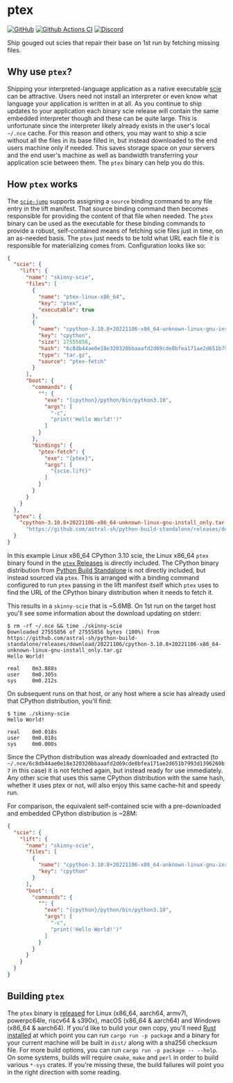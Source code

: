 # ptex

[![GitHub](https://img.shields.io/github/license/a-scie/ptex)](LICENSE)
[![Github Actions CI](https://github.com/a-scie/ptex/actions/workflows/ci.yml/badge.svg)](https://github.com/a-scie/ptex/actions/workflows/ci.yml)
[![Discord](https://img.shields.io/discord/1113502044922322954)](https://scie.app/discord)

Ship gouged out scies that repair their base on 1st run by fetching missing files.

## Why use `ptex`?

Shipping your interpreted-language application as a native executable [scie](
https://github.com/a-scie/jump) can be attractive. Users need not install an interpreter or even
know what language your application is written in at all. As you continue to ship updates to your
application each binary scie release will contain the same embedded interpreter though and these can
be quite large. This is unfortunate since the interpreter likely already exists in the user's local
`~/.nce` cache. For this reason and others, you may want to ship a scie without all the files in its
base filled in, but instead downloaded to the end users machine only if needed. This saves
storage space on your servers and the end user's machine as well as bandwidth transferring your
application scie between them. The `ptex` binary can help you do this.

## How `ptex` works

The [`scie-jump`](
https://github.com/a-scie/jump/blob/main/docs/packaging.md#optional-fields) supports assigning a
`source` binding command to any file entry in the lift manifest. That source binding command then
becomes responsible for providing the content of that file when needed. The `ptex` binary can be
used as the executable for these binding commands to provide a robust, self-contained means of
fetching scie files just in time, on an as-needed basis. The `ptex` just needs to be told what URL
each file it is responsible for materializing comes from. Configuration looks like so:
```json
{
  "scie": {
    "lift": {
      "name": "skinny-scie",
      "files": [
        {
          "name": "ptex-linux-x86_64",
          "key": "ptex",
          "executable": true
        },
        {
          "name": "cpython-3.10.8+20221106-x86_64-unknown-linux-gnu-install_only.tar.gz",
          "key": "cpython",
          "size": 27555856,
          "hash": "6c8db44ae0e18e320320bbaaafd2d69cde8bfea171ae2d651b7993d1396260b7",
          "type": "tar.gz",
          "source": "ptex-fetch"
        }
      ],
      "boot": {
        "commands": {
          "": {
            "exe": "{cpython}/python/bin/python3.10",
            "args": [
              "-c",
              "print('Hello World!')"
            ]
          }
        },
        "bindings": {
          "ptex-fetch": {
            "exe": "{ptex}",
            "args": [
              "{scie.lift}"
            ]
          }
        }
      }
    }
  },
  "ptex": {
    "cpython-3.10.8+20221106-x86_64-unknown-linux-gnu-install_only.tar.gz":
      "https://github.com/astral-sh/python-build-standalone/releases/download/20221106/cpython-3.10.8+20221106-x86_64-unknown-linux-gnu-install_only.tar.gz"
  }
}
```

In this example Linux x86_64 CPython 3.10 scie, the Linux x86_64 `ptex` binary found in the
[`ptex` Releases](https://github.com/a-scie/ptex/releases) is directly included. The CPython binary
distribution from [Python Build Standalone](https://github.com/astral-sh/python-build-standalone) is
not directly included, but instead sourced via `ptex`. This is arranged with a binding command
configured to run `ptex` passing in the lift manifest itself which `ptex` uses to find the URL of
the CPython binary distribution when it needs to fetch it.

This results in a `skinny-scie` that is ~5.6MB. On 1st run on the target host you'll see some
information about the download updating on stderr:
```
$ rm -rf ~/.nce && time ./skinny-scie
Downloaded 27555856 of 27555856 bytes (100%) from https://github.com/astral-sh/python-build-standalone/releases/download/20221106/cpython-3.10.8+20221106-x86_64-unknown-linux-gnu-install_only.tar.gz
Hello World!

real    0m3.888s
user    0m0.305s
sys     0m0.212s
```
On subsequent runs on that host, or any host where a scie has already used that CPython
distribution, you'll find:
```
$ time ./skinny-scie
Hello World!

real    0m0.018s
user    0m0.018s
sys     0m0.000s
```

Since the CPython distribution was already downloaded and extracted (to
`~/.nce/6c8db44ae0e18e320320bbaaafd2d69cde8bfea171ae2d651b7993d1396260b7` in this case) it is not
fetched again, but instead ready for use immediately. Any other scie that uses this same CPython
distribution with the same hash, whether it uses ptex or not, will also enjoy this same cache-hit
and speedy run.

For comparison, the equivalent self-contained scie with a pre-downloaded and embedded CPython
distribution is ~28M:
```json
{
  "scie": {
    "lift": {
      "name": "skinny-scie",
      "files": [
        {
          "name": "cpython-3.10.8+20221106-x86_64-unknown-linux-gnu-install_only.tar.gz",
          "key": "cpython"
        }
      ],
      "boot": {
        "commands": {
          "": {
            "exe": "{cpython}/python/bin/python3.10",
            "args": [
              "-c",
              "print('Hello World!')"
            ]
          }
        }
      }
    }
  }
}
```

## Building `ptex`

The `ptex` binary is [released](https://github.com/a-scie/ptex/releases) for Linux (x86_64,
aarch64, armv7l, powerpc64le, riscv64 & s390x), macOS (x86_64 & aarch64) and Windows
(x86_64 & aarch64). If you'd like to build your own copy, you'll need
[Rust installed](https://rustup.rs/) at which point you can run `cargo run -p package` and a binary
for your current machine will be built in `dist/` along with a sha256 checksum file. For more build
options, you can run `cargo run -p package -- --help`. On some systems, builds will require `cmake`,
`make` and `perl` in order to build various `*-sys` crates. If you're missing these, the build
failures will point you in the right direction with some reading.

